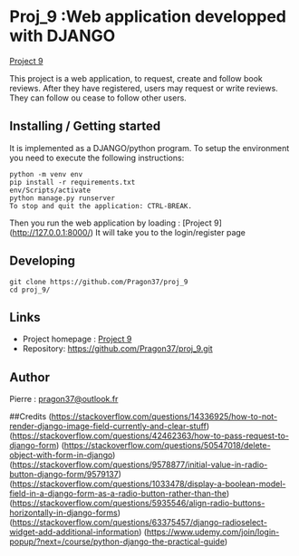 # Proj_9 :Web application developped with DJANGO

[Project 9](https://github.com/Pragon37/proj_9)

This project is a web application, to request, create and follow book reviews. 
After they have registered, users may request or write reviews. They can follow ou cease to follow other users.

## Installing / Getting started

It is implemented as a DJANGO/python program. To setup the environment you need to execute the following instructions:

```shell
python -m venv env
pip install -r requirements.txt
env/Scripts/activate
python manage.py runserver
To stop and quit the application: CTRL-BREAK.

```
Then you run the web application by loading :
[Project 9] (http://127.0.0.1:8000/)
It will take you to the login/register page

## Developing


```shell
git clone https://github.com/Pragon37/proj_9
cd proj_9/
```

## Links


- Project homepage : [Project 9](https://github.com/Pragon37/proj_9)
- Repository: https://github.com/Pragon37/proj_9.git


## Author

Pierre : pragon37@outlook.fr

##Credits
(https://stackoverflow.com/questions/14336925/how-to-not-render-django-image-field-currently-and-clear-stuff)
(https://stackoverflow.com/questions/42462363/how-to-pass-request-to-django-form)
(https://stackoverflow.com/questions/50547018/delete-object-with-form-in-django)
(https://stackoverflow.com/questions/9578877/initial-value-in-radio-button-django-form/9579137)
(https://stackoverflow.com/questions/1033478/display-a-boolean-model-field-in-a-django-form-as-a-radio-button-rather-than-the)
(https://stackoverflow.com/questions/5935546/align-radio-buttons-horizontally-in-django-forms)
(https://stackoverflow.com/questions/63375457/django-radioselect-widget-add-additional-information)
(https://www.udemy.com/join/login-popup/?next=/course/python-django-the-practical-guide)

